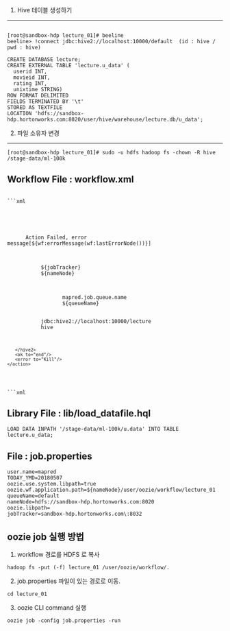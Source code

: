 1. Hive 테이블 생성하기
----------------------------------------------------------------------------------------------------------------------------
<pre><code>
[root@sandbox-hdp lecture_01]# beeline 
beeline> !connect jdbc:hive2://localhost:10000/default  (id : hive / pwd : hive)

CREATE DATABASE lecture; 
CREATE EXTERNAL TABLE 'lecture.u_data' (
  userid INT,
  movieid INT,
  rating INT,
  unixtime STRING)
ROW FORMAT DELIMITED
FIELDS TERMINATED BY '\t'
STORED AS TEXTFILE
LOCATION 'hdfs://sandbox-hdp.hortonworks.com:8020/user/hive/warehouse/lecture.db/u_data';
</code></pre>

2. 파일 소유자 변경 
----------------------------------------------------------------------------------------------------------------------------
<pre><code>[root@sandbox-hdp lecture_01]# sudo -u hdfs hadoop fs -chown -R hive /stage-data/ml-100k
</code></pre>

Workflow File : workflow.xml
----------------------------------------------------------------------------------------------------------------------------
<pre><code>
```xml
<?xml version="1.0" encoding="UTF-8" standalone="yes"?>
<workflow-app name="lecture_01" xmlns="uri:oozie:workflow:0.5" xmlns:sla="uri:oozie:sla:0.2">
   <global/>
   <start to="hive_action_1"/>
   <kill name="Kill">
      <message>Action Failed, error message[${wf:errorMessage(wf:lastErrorNode())}]</message>
   </kill>
   <action name="hive_action_1">
       <hive2 xmlns="uri:oozie:hive2-action:0.2">
           <job-tracker>${jobTracker}</job-tracker>
           <name-node>${nameNode}</name-node>
           <prepare/>
           <configuration>
              <property>
                  <name>mapred.job.queue.name</name>
                  <value>${queueName}</value>
              </property>
           </configuration>
           <jdbc-url>jdbc:hive2://localhost:10000/lecture</jdbc-url>
           <password>hive</password>
           <script>lib/load_datafile.hql</script>
       </hive2>
       <ok to="end"/>
       <error to="Kill"/>
    </action>
   <end name="end"/>
</workflow-app>
```xml
</code></pre>


Library File : lib/load_datafile.hql
----------------------------------------------------------------------------------------------------------------------------
<pre><code>LOAD DATA INPATH '/stage-data/ml-100k/u.data' INTO TABLE lecture.u_data;
</code></pre>

File : job.properties
----------------------------------------------------------------------------------------------------------------------------
<pre><code>user.name=mapred
TODAY_YMD=20180507
oozie.use.system.libpath=true
oozie.wf.application.path=${nameNode}/user/oozie/workflow/lecture_01
queueName=default
nameNode=hdfs://sandbox-hdp.hortonworks.com:8020
oozie.libpath=
jobTracker=sandbox-hdp.hortonworks.com\:8032
</code></pre>


oozie job 실행 방법
----------------------------------------------------------------------------------------------------------------------------

1. workflow 경로를 HDFS 로 복사
<pre><code>hadoop fs -put (-f) lecture_01 /user/oozie/workflow/.
</code></pre>

2. job.properties 파일이 있는 경로로 이동.
<pre><code>cd lecture_01
</code></pre>

3. oozie CLI command 실행
<pre><code>oozie job -config job.properties -run
</code></pre>
